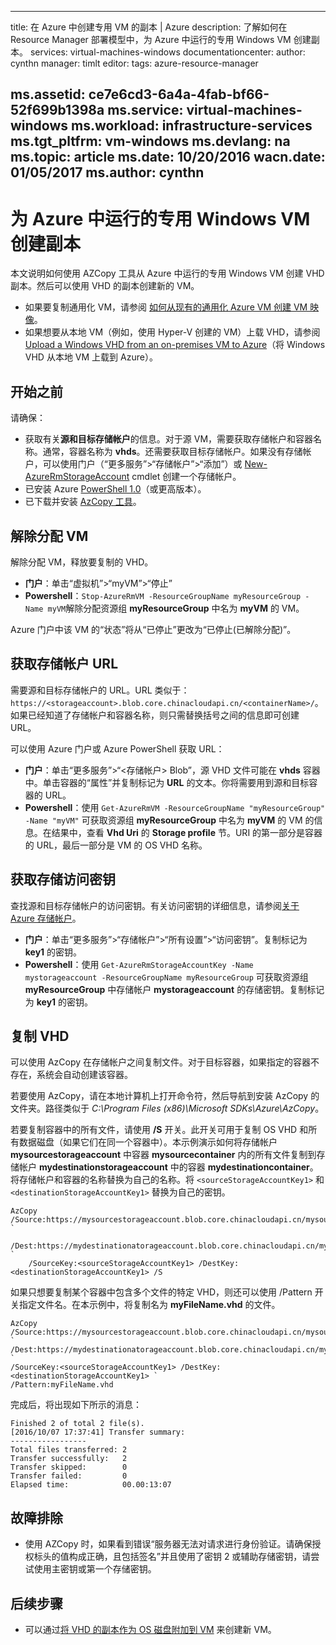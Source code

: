 <!-- need to be verified -->

---
title: 在 Azure 中创建专用 VM 的副本 | Azure
description: 了解如何在 Resource Manager 部署模型中，为 Azure 中运行的专用 Windows VM 创建副本。
services: virtual-machines-windows
documentationcenter: 
author: cynthn
manager: timlt
editor: 
tags: azure-resource-manager

ms.assetid: ce7e6cd3-6a4a-4fab-bf66-52f699b1398a
ms.service: virtual-machines-windows
ms.workload: infrastructure-services
ms.tgt_pltfrm: vm-windows
ms.devlang: na
ms.topic: article
ms.date: 10/20/2016
wacn.date: 01/05/2017
ms.author: cynthn
---

# 为 Azure 中运行的专用 Windows VM 创建副本
本文说明如何使用 AZCopy 工具从 Azure 中运行的专用 Windows VM 创建 VHD 副本。然后可以使用 VHD 的副本创建新的 VM。

* 如果要复制通用化 VM，请参阅 [如何从现有的通用化 Azure VM 创建 VM 映像](./virtual-machines-windows-capture-image.md)。
* 如果想要从本地 VM（例如，使用 Hyper-V 创建的 VM）上载 VHD，请参阅 [Upload a Windows VHD from an on-premises VM to Azure](./virtual-machines-windows-upload-image.md)（将 Windows VHD 从本地 VM 上载到 Azure）。

## 开始之前
请确保：

* 获取有关**源和目标存储帐户**的信息。对于源 VM，需要获取存储帐户和容器名称。通常，容器名称为 **vhds**。还需要获取目标存储帐户。如果没有存储帐户，可以使用门户（“更多服务”>“存储帐户”>“添加”）或 [New-AzureRmStorageAccount](https://msdn.microsoft.com/zh-cn/library/mt607148.aspx) cmdlet 创建一个存储帐户。
* 已安装 Azure [PowerShell 1.0](https://docs.microsoft.com/powershell/azureps-cmdlets-docs)（或更高版本）。
* 已下载并安装 [AzCopy 工具](../storage/storage-use-azcopy.md)。

## 解除分配 VM
解除分配 VM，释放要复制的 VHD。

* **门户**：单击“虚拟机”>“myVM”>“停止”
* **Powershell**：`Stop-AzureRmVM -ResourceGroupName myResourceGroup -Name myVM`解除分配资源组 **myResourceGroup** 中名为 **myVM** 的 VM。

Azure 门户中该 VM 的“状态”将从“已停止”更改为“已停止(已解除分配)”。

## 获取存储帐户 URL
需要源和目标存储帐户的 URL。URL 类似于：`https://<storageaccount>.blob.core.chinacloudapi.cn/<containerName>/`。如果已经知道了存储帐户和容器名称，则只需替换括号之间的信息即可创建 URL。

可以使用 Azure 门户或 Azure PowerShell 获取 URL：

* **门户**：单击“更多服务”>“<存储帐户> Blob”，源 VHD 文件可能在 **vhds** 容器中。单击容器的“属性”并复制标记为 **URL** 的文本。你将需要用到源和目标容器的 URL。
* **Powershell**：使用 `Get-AzureRmVM -ResourceGroupName "myResourceGroup" -Name "myVM"` 可获取资源组 **myResourceGroup** 中名为 **myVM** 的 VM 的信息。在结果中，查看 **Vhd Uri** 的 **Storage profile** 节。URI 的第一部分是容器的 URL，最后一部分是 VM 的 OS VHD 名称。

## 获取存储访问密钥
查找源和目标存储帐户的访问密钥。有关访问密钥的详细信息，请参阅[关于 Azure 存储帐户](../storage/storage-create-storage-account.md)。

* **门户**：单击“更多服务”>“存储帐户”>“所有设置”>“访问密钥”。复制标记为 **key1** 的密钥。
* **Powershell**：使用 `Get-AzureRmStorageAccountKey -Name mystorageaccount -ResourceGroupName myResourceGroup` 可获取资源组 **myResourceGroup** 中存储帐户 **mystorageaccount** 的存储密钥。复制标记为 **key1** 的密钥。

## 复制 VHD
可以使用 AzCopy 在存储帐户之间复制文件。对于目标容器，如果指定的容器不存在，系统会自动创建该容器。

若要使用 AzCopy，请在本地计算机上打开命令符，然后导航到安装 AzCopy 的文件夹。路径类似于 *C:\\Program Files (x86)\\Microsoft SDKs\\Azure\\AzCopy*。

若要复制容器中的所有文件，请使用 **/S** 开关。此开关可用于复制 OS VHD 和所有数据磁盘（如果它们在同一个容器中）。本示例演示如何将存储帐户 **mysourcestorageaccount** 中容器 **mysourcecontainer** 内的所有文件复制到存储帐户 **mydestinationstorageaccount** 中的容器 **mydestinationcontainer**。将存储帐户和容器的名称替换为自己的名称。将 `<sourceStorageAccountKey1>` 和 `<destinationStorageAccountKey1>` 替换为自己的密钥。

    AzCopy /Source:https://mysourcestorageaccount.blob.core.chinacloudapi.cn/mysourcecontainer `
        /Dest:https://mydestinationatorageaccount.blob.core.chinacloudapi.cn/mydestinationcontainer `
        /SourceKey:<sourceStorageAccountKey1> /DestKey:<destinationStorageAccountKey1> /S

如果只想要复制某个容器中包含多个文件的特定 VHD，则还可以使用 /Pattern 开关指定文件名。在本示例中，将复制名为 **myFileName.vhd** 的文件。

    AzCopy /Source:https://mysourcestorageaccount.blob.core.chinacloudapi.cn/mysourcecontainer `
    /Dest:https://mydestinationatorageaccount.blob.core.chinacloudapi.cn/mydestinationcontainer `
    /SourceKey:<sourceStorageAccountKey1> /DestKey:<destinationStorageAccountKey1> `
    /Pattern:myFileName.vhd

完成后，将出现如下所示的消息：

    Finished 2 of total 2 file(s).
    [2016/10/07 17:37:41] Transfer summary:
    -----------------
    Total files transferred: 2
    Transfer successfully:   2
    Transfer skipped:        0
    Transfer failed:         0
    Elapsed time:            00.00:13:07

## 故障排除
* 使用 AZCopy 时，如果看到错误“服务器无法对请求进行身份验证。请确保授权标头的值构成正确，且包括签名”并且使用了密钥 2 或辅助存储密钥，请尝试使用主密钥或第一个存储密钥。

## 后续步骤
* 可以通过[将 VHD 的副本作为 OS 磁盘附加到 VM](./virtual-machines-windows-create-vm-specialized.md) 来创建新 VM。

<!---HONumber=Mooncake_1212_2016-->